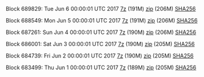 Block 689829: Tue Jun  6 00:00:01 UTC 2017 [7z](https://transfer.sh/13BZYX/bootstrap.dat.20170606.7z) (191M) [zip](https://transfer.sh/igKnZ/bootstrap.dat.20170606.zip) (206M) [SHA256](https://transfer.sh/11VW98/sha256.txt)

Block 688549: Mon Jun  5 00:00:01 UTC 2017 [7z](https://transfer.sh/4Mizb/bootstrap.dat.20170605.7z) (191M) [zip](https://transfer.sh/GEGQ6/bootstrap.dat.20170605.zip) (206M) [SHA256](https://transfer.sh/dytzV/sha256.txt)

Block 687261: Sun Jun  4 00:00:01 UTC 2017 [7z](https://transfer.sh/IkJyb/bootstrap.dat.20170604.7z) (190M) [zip](https://transfer.sh/tMEq3/bootstrap.dat.20170604.zip) (206M) [SHA256](https://transfer.sh/15EhRy/sha256.txt)

Block 686001: Sat Jun  3 00:00:01 UTC 2017 [7z](https://transfer.sh/Fq1ET/bootstrap.dat.20170603.7z) (190M) [zip](https://transfer.sh/bY3bC/bootstrap.dat.20170603.zip) (205M) [SHA256](https://transfer.sh/JJCqq/sha256.txt)

Block 684739: Fri Jun  2 00:00:01 UTC 2017 [7z](https://transfer.sh/FRgKq/bootstrap.dat.20170602.7z) (190M) [zip](https://transfer.sh/aUI4X/bootstrap.dat.20170602.zip) (205M) [SHA256](https://transfer.sh/D7KMC/sha256.txt)

Block 683499: Thu Jun  1 00:00:01 UTC 2017 [7z](https://transfer.sh/IHsOP/bootstrap.dat.20170601.7z) (189M) [zip](https://transfer.sh/dfR9J/bootstrap.dat.20170601.zip) (205M) [SHA256](https://transfer.sh/S5Ecp/sha256.txt)
